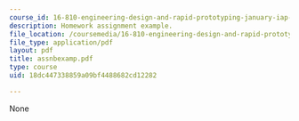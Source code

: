 ```yaml
---
course_id: 16-810-engineering-design-and-rapid-prototyping-january-iap-2007
description: Homework assignment example.
file_location: /coursemedia/16-810-engineering-design-and-rapid-prototyping-january-iap-2007/18dc447338859a09bf4488682cd12282_assnbexamp.pdf
file_type: application/pdf
layout: pdf
title: assnbexamp.pdf
type: course
uid: 18dc447338859a09bf4488682cd12282

---
```

None